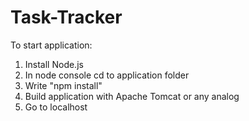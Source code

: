 # Task-Tracker

To start application:
1. Install Node.js
2. In node console cd to application folder
3. Write "npm install"
4. Build application with Apache Tomcat or any analog
5. Go to localhost
